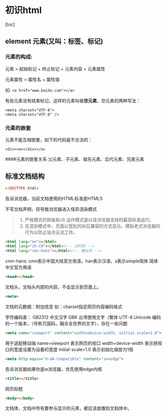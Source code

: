 # 初识html

[toc]

## element 元素(又叫：标签、标记)

### 元素的构成: 
元素 = 起始标记 + 终止标记 + 元素内容 + 元素属性

元素属性 = 属性名 + 属性值

如: ```<a href="www.baidu.com"></a>```

有些元素没有结束标记，这样的元素叫做**空元素**，空元素的两种写法：
```
<meta charset="UTF-8">
<meta charset="UTF-8" />
```
### 元素的嵌套
元素不能互相嵌套，如下的代码是不合法的：
```
<div><a></div></a>
```
####元素的嵌套关系
父元素、子元素、祖先元素、后代元素、兄弟元素

## 标准文档结构
```html
<!DOCTYPE html>
````

告诉浏览器，当前文档使用的HTML标准是HTML5

不写文档声明，将导致浏览器进入怪异渲染模式

> 1. 严格模式的排版和JS 运作模式是以该浏览器支持的最高标准运行。
> 2. 在混杂模式中，页面以宽松的向后兼容的方式显示。模拟老式浏览器的行为以防止站点无法工作。

```html
<html lang="en"></html>
<html lang="zh-CN"></html><!-- 过时的 -->
<html lang="cmn-hans"></html><!-- 建议的 -->
```
cmn-hans: 
cmn表示中国大陆官方用语，han表示汉语，s表示simple简体
简体中文官方用语

```html
<head></head>
```
文档头，文档头内部的内容，不会显示到页面上。

```html
<meta>
```
文档的元数据：附加信息
如：charset指定网页内容编码格式

字符编码表：
GB2312 中文汉字
GBK 台湾使用文字（繁体
UTF-8 Unicode 编码的一个版本，（号称万国码，融合全世界的文字），存在一些问题

```html
<meta name="viewport" content="width=device-width, initial-scale=1.0">
```
用于适配移动端
name=viewport 表示网页的视口
width=device-width 表示把视口的宽度设置为设备的宽度
initial-scale=1.0 表示初始化缩放为1倍

```html
<meta http-equiv="X-UA-Compatible" content="ie=edge">
```
告诉浏览器如果你是ie浏览器，优先使用edge内核

```html
<title></title>
```
网页标题

```html
<body></body>
```
文档体，文档中所有要参与显示的元素，都应该放置到文档体中。
